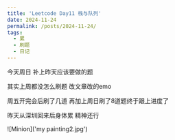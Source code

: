 ```yaml
---
title: 'Leetcode Day11 栈与队列'
date: 2024-11-24
permalink: /posts/2024-11-24/
tags:
  - 累
  - 刷题
  - 日记
---
```

今天周日 补上昨天应该要做的题

其实上周都没怎么刷题 改文章改的emo

周五开完会后刷了几道 再加上周日刷了8道题终于跟上进度了

昨天从深圳回来后身体累 精神还行

![Minion]('my painting2.jpg')

